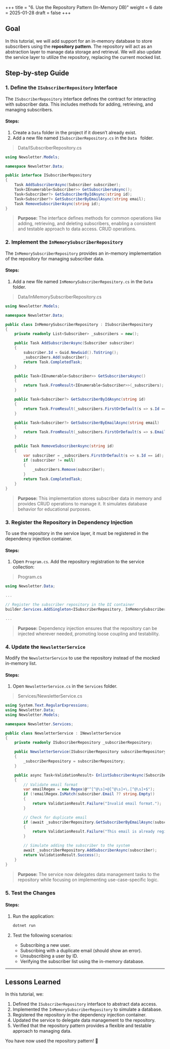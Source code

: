 +++
title = "6. Use the Repository Pattern (In-Memory DB)"
weight = 6
date = 2025-01-28
draft = false
+++

## Goal

In this tutorial, we will add support for an in-memory database to store subscribers using the **repository pattern**. The repository will act as an abstraction layer to manage data storage and retrieval. We will also update the service layer to utilize the repository, replacing the current mocked list.

## Step-by-step Guide

### 1. Define the `ISubscriberRepository` Interface

The `ISubscriberRepository` interface defines the contract for interacting with subscriber data. This includes methods for adding, retrieving, and managing subscribers.

#### Steps:

1. Create a `Data` folder in the project if it doesn’t already exist.
2. Add a new file named `ISubscriberRepository.cs` in the `Data ` folder.

> Data/ISubscriberRepository.cs

```csharp
using Newsletter.Models;

namespace Newsletter.Data;

public interface ISubscriberRepository
{
    Task AddSubscriberAsync(Subscriber subscriber);
    Task<IEnumerable<Subscriber>> GetSubscribersAsync();
    Task<Subscriber?> GetSubscriberByIdAsync(string id);
    Task<Subscriber?> GetSubscriberByEmailAsync(string email);
    Task RemoveSubscriberAsync(string id);
}
```

> **Purpose:** The interface defines methods for common operations like adding, retrieving, and deleting subscribers, enabling a consistent and testable approach to data access. CRUD operations.

### 2. Implement the `InMemorySubscriberRepository`

The `InMemorySubscriberRepository` provides an in-memory implementation of the repository for managing subscriber data.

#### Steps:

1. Add a new file named `InMemorySubscriberRepository.cs` in the `Data` folder.

> Data/InMemorySubscriberRepository.cs

```csharp
using Newsletter.Models;

namespace Newsletter.Data;

public class InMemorySubscriberRepository : ISubscriberRepository
{
    private readonly List<Subscriber> _subscribers = new();

    public Task AddSubscriberAsync(Subscriber subscriber)
    {
        subscriber.Id = Guid.NewGuid().ToString();
        _subscribers.Add(subscriber);
        return Task.CompletedTask;
    }

    public Task<IEnumerable<Subscriber>> GetSubscribersAsync()
    {
        return Task.FromResult<IEnumerable<Subscriber>>(_subscribers);
    }

    public Task<Subscriber?> GetSubscriberByIdAsync(string id)
    {
        return Task.FromResult(_subscribers.FirstOrDefault(s => s.Id == id));
    }

    public Task<Subscriber?> GetSubscriberByEmailAsync(string email)
    {
        return Task.FromResult(_subscribers.FirstOrDefault(s => s.Email == email));
    }

    public Task RemoveSubscriberAsync(string id)
    {
        var subscriber = _subscribers.FirstOrDefault(s => s.Id == id);
        if (subscriber != null)
        {
            _subscribers.Remove(subscriber);
        }
        return Task.CompletedTask;
    }
}
```

> **Purpose:** This implementation stores subscriber data in memory and provides CRUD operations to manage it. It simulates database behavior for educational purposes.


### 3. Register the Repository in Dependency Injection

To use the repository in the service layer, it must be registered in the dependency injection container.

#### Steps:

1. Open `Program.cs`. Add the repository registration to the service collection:

> Program.cs

```csharp
using Newsletter.Data;

...

// Register the subscriber repository in the DI container
builder.Services.AddSingleton<ISubscriberRepository, InMemorySubscriberRepository>();

...
```

> **Purpose:** Dependency injection ensures that the repository can be injected wherever needed, promoting loose coupling and testability.


### 4. Update the `NewsletterService`

Modify the `NewsletterService` to use the repository instead of the mocked in-memory list.

#### Steps:

1. Open `NewsletterService.cs` in the `Services` folder.

> Services/NewsletterService.cs

```csharp
using System.Text.RegularExpressions;
using Newsletter.Data;
using Newsletter.Models;

namespace Newsletter.Services;

public class NewsletterService : INewsletterService
{
    private readonly ISubscriberRepository _subscriberRepository;

    public NewsletterService(ISubscriberRepository subscriberRepository)
    {
        _subscriberRepository = subscriberRepository;
    }

    public async Task<ValidationResult> EnlistSubscriberAsync(Subscriber subscriber)
    {
        // Validate email format
        var emailRegex = new Regex(@"^[^@\s]+@[^@\s]+\.[^@\s]+$");
        if (!emailRegex.IsMatch(subscriber.Email ?? string.Empty))
        {
            return ValidationResult.Failure("Invalid email format.");
        }

        // Check for duplicate email
        if (await _subscriberRepository.GetSubscriberByEmailAsync(subscriber.Email!) != null)
        {
            return ValidationResult.Failure("This email is already registered.");
        }

        // Simulate adding the subscriber to the system
        await _subscriberRepository.AddSubscriberAsync(subscriber);
        return ValidationResult.Success();
    }
}
```

> **Purpose:** The service now delegates data management tasks to the repository while focusing on implementing use-case-specific logic.


### 5. Test the Changes

#### Steps:

1. Run the application:

   ```bash
   dotnet run
   ```

2. Test the following scenarios:
   - Subscribing a new user.
   - Subscribing with a duplicate email (should show an error).
   - Unsubscribing a user by ID.
   - Verifying the subscriber list using the in-memory database.

---

## Lessons Learned

In this tutorial, we:

1. Defined the `ISubscriberRepository` interface to abstract data access.
2. Implemented the `InMemorySubscriberRepository` to simulate a database.
3. Registered the repository in the dependency injection container.
4. Updated the service to delegate data management to the repository.
5. Verified that the repository pattern provides a flexible and testable approach to managing data.

You have now used the repository pattern! 🎉

